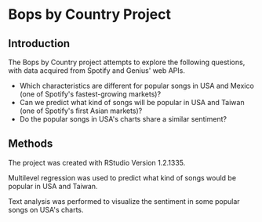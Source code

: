 # Bops by Country Project

## Introduction 

The Bops by Country project attempts to explore the following questions, with data acquired from Spotify and Genius' web APIs. 

* Which characteristics are different for popular songs in USA and Mexico (one of Spotify's fastest-growing markets)?
* Can we predict what kind of songs will be popular in USA and Taiwan (one of Spotify's first Asian markets)?
* Do the popular songs in USA's charts share a similar sentiment?

## Methods

The project was created with RStudio Version 1.2.1335. 

Multilevel regression was used to predict what kind of songs would be popular in USA and Taiwan. 

Text analysis was performed to visualize the sentiment in some popular songs on USA's charts. 
